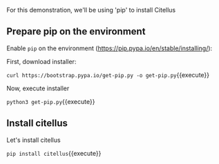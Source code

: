 For this demonstration, we'll be using 'pip' to install Citellus

## Prepare pip on the environment

Enable `pip` on the environment (<https://pip.pypa.io/en/stable/installing/>):

First, download installer:

`curl https://bootstrap.pypa.io/get-pip.py -o get-pip.py`{{execute}}

Now, execute installer

`python3 get-pip.py`{{execute}}

## Install citellus

Let's install citellus

`pip install citellus`{{execute}}
